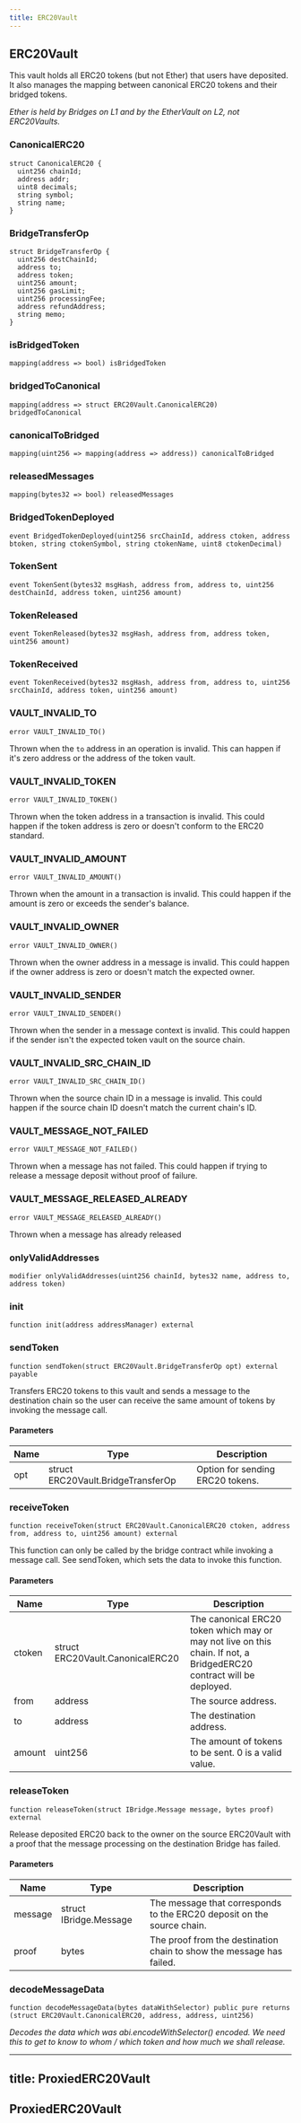 ```yaml
---
title: ERC20Vault
---
```


## ERC20Vault

This vault holds all ERC20 tokens (but not Ether) that users have deposited.
It also manages the mapping between canonical ERC20 tokens and their bridged
tokens.

_Ether is held by Bridges on L1 and by the EtherVault on L2, not
ERC20Vaults._

### CanonicalERC20

```solidity
struct CanonicalERC20 {
  uint256 chainId;
  address addr;
  uint8 decimals;
  string symbol;
  string name;
}
```

### BridgeTransferOp

```solidity
struct BridgeTransferOp {
  uint256 destChainId;
  address to;
  address token;
  uint256 amount;
  uint256 gasLimit;
  uint256 processingFee;
  address refundAddress;
  string memo;
}
```

### isBridgedToken

```solidity
mapping(address => bool) isBridgedToken
```

### bridgedToCanonical

```solidity
mapping(address => struct ERC20Vault.CanonicalERC20) bridgedToCanonical
```

### canonicalToBridged

```solidity
mapping(uint256 => mapping(address => address)) canonicalToBridged
```

### releasedMessages

```solidity
mapping(bytes32 => bool) releasedMessages
```

### BridgedTokenDeployed

```solidity
event BridgedTokenDeployed(uint256 srcChainId, address ctoken, address btoken, string ctokenSymbol, string ctokenName, uint8 ctokenDecimal)
```

### TokenSent

```solidity
event TokenSent(bytes32 msgHash, address from, address to, uint256 destChainId, address token, uint256 amount)
```

### TokenReleased

```solidity
event TokenReleased(bytes32 msgHash, address from, address token, uint256 amount)
```

### TokenReceived

```solidity
event TokenReceived(bytes32 msgHash, address from, address to, uint256 srcChainId, address token, uint256 amount)
```

### VAULT_INVALID_TO

```solidity
error VAULT_INVALID_TO()
```

Thrown when the `to` address in an operation is invalid.
This can happen if it's zero address or the address of the token vault.

### VAULT_INVALID_TOKEN

```solidity
error VAULT_INVALID_TOKEN()
```

Thrown when the token address in a transaction is invalid.
This could happen if the token address is zero or doesn't conform to the
ERC20 standard.

### VAULT_INVALID_AMOUNT

```solidity
error VAULT_INVALID_AMOUNT()
```

Thrown when the amount in a transaction is invalid.
This could happen if the amount is zero or exceeds the sender's balance.

### VAULT_INVALID_OWNER

```solidity
error VAULT_INVALID_OWNER()
```

Thrown when the owner address in a message is invalid.
This could happen if the owner address is zero or doesn't match the
expected owner.

### VAULT_INVALID_SENDER

```solidity
error VAULT_INVALID_SENDER()
```

Thrown when the sender in a message context is invalid.
This could happen if the sender isn't the expected token vault on the
source chain.

### VAULT_INVALID_SRC_CHAIN_ID

```solidity
error VAULT_INVALID_SRC_CHAIN_ID()
```

Thrown when the source chain ID in a message is invalid.
This could happen if the source chain ID doesn't match the current
chain's ID.

### VAULT_MESSAGE_NOT_FAILED

```solidity
error VAULT_MESSAGE_NOT_FAILED()
```

Thrown when a message has not failed.
This could happen if trying to release a message deposit without proof of
failure.

### VAULT_MESSAGE_RELEASED_ALREADY

```solidity
error VAULT_MESSAGE_RELEASED_ALREADY()
```

Thrown when a message has already released

### onlyValidAddresses

```solidity
modifier onlyValidAddresses(uint256 chainId, bytes32 name, address to, address token)
```

### init

```solidity
function init(address addressManager) external
```

### sendToken

```solidity
function sendToken(struct ERC20Vault.BridgeTransferOp opt) external payable
```

Transfers ERC20 tokens to this vault and sends a message to the
destination chain so the user can receive the same amount of tokens
by invoking the message call.

#### Parameters

| Name | Type                               | Description                      |
| ---- | ---------------------------------- | -------------------------------- |
| opt  | struct ERC20Vault.BridgeTransferOp | Option for sending ERC20 tokens. |

### receiveToken

```solidity
function receiveToken(struct ERC20Vault.CanonicalERC20 ctoken, address from, address to, uint256 amount) external
```

This function can only be called by the bridge contract while
invoking a message call. See sendToken, which sets the data to invoke
this function.

#### Parameters

| Name   | Type                             | Description                                                                                                          |
| ------ | -------------------------------- | -------------------------------------------------------------------------------------------------------------------- |
| ctoken | struct ERC20Vault.CanonicalERC20 | The canonical ERC20 token which may or may not live on this chain. If not, a BridgedERC20 contract will be deployed. |
| from   | address                          | The source address.                                                                                                  |
| to     | address                          | The destination address.                                                                                             |
| amount | uint256                          | The amount of tokens to be sent. 0 is a valid value.                                                                 |

### releaseToken

```solidity
function releaseToken(struct IBridge.Message message, bytes proof) external
```

Release deposited ERC20 back to the owner on the source ERC20Vault with
a proof that the message processing on the destination Bridge has failed.

#### Parameters

| Name    | Type                   | Description                                                            |
| ------- | ---------------------- | ---------------------------------------------------------------------- |
| message | struct IBridge.Message | The message that corresponds to the ERC20 deposit on the source chain. |
| proof   | bytes                  | The proof from the destination chain to show the message has failed.   |

### decodeMessageData

```solidity
function decodeMessageData(bytes dataWithSelector) public pure returns (struct ERC20Vault.CanonicalERC20, address, address, uint256)
```

_Decodes the data which was abi.encodeWithSelector() encoded. We need
this to get to know
to whom / which token and how much we shall release._

---

## title: ProxiedERC20Vault

## ProxiedERC20Vault
